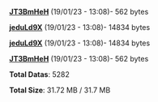 [**JT3BmHeH**](/data/JT3BmHeH.txt) (19/01/23 - 13:08)- 562 bytes

[**jeduLd9X**](/data/jeduLd9X.txt) (19/01/23 - 13:08)- 14834 bytes

[**jeduLd9X**](/data/jeduLd9X.txt) (19/01/23 - 13:08)- 14834 bytes

[**JT3BmHeH**](/data/JT3BmHeH.txt) (19/01/23 - 13:08)- 562 bytes

**Total Datas**: 5282

**Total Size**: 31.72 MB / 31.7 MB